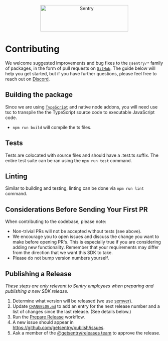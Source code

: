 <p align="center">
  <a href="https://sentry.io/?utm_source=github&utm_medium=logo" target="_blank">
    <img src="https://sentry-brand.storage.googleapis.com/sentry-wordmark-dark-280x84.png" alt="Sentry" width="280" height="84">
  </a>
</p>

# Contributing

We welcome suggested improvements and bug fixes to the `@sentry/*` family of packages, in the form of pull requests on [`GitHub`](https://github.com/getsentry/profiling-browser). The guide below will help you get started, but if you have further questions, please feel free to reach out on [Discord](https://discord.gg/Ww9hbqr).


## Building the package

Since we are using [`TypeScript`](https://www.typescriptlang.org/) and native node addons, you will need use tsc to transpile the the TypeScript source code to executable JavaScript code.

- `npm run build` will compile the ts files.
## Tests

Tests are colocated with source files and should have a .test.ts suffix. The entire test suite can be ran using the `npm run test` command.

## Linting

Similar to building and testing, linting can be done via `npm run lint` command.

## Considerations Before Sending Your First PR

When contributing to the codebase, please note:

- Non-trivial PRs will not be accepted without tests (see above).
- We encourage you to open issues and discuss the change you want to make before opening PR's. This is especially true if you are considering adding new functionality. Remember that your requirements may differ from the direction that we want this SDK to take.
- Please do not bump version numbers yourself.

## Publishing a Release

_These steps are only relevant to Sentry employees when preparing and publishing a new SDK release._

1. Determine what version will be released (we use [semver](https://semver.org)).
2. Update [`CHANGELOG.md`](https://github.com/getsentry/profiling-browser/edit/master/CHANGELOG.md) to add an entry for the next release number and a list of changes since the last release. (See details below.)
3. Run the [Prepare Release](https://github.com/getsentry/profiling-browser/actions/workflows/release.yml) workflow.
4. A new issue should appear in https://github.com/getsentry/publish/issues.
5. Ask a member of the [@getsentry/releases team](https://github.com/orgs/getsentry/teams/releases/members) to approve the release.
